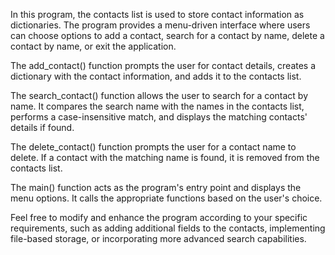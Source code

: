 In this program, the contacts list is used to store contact information as dictionaries. The program provides a menu-driven interface where users can choose options to add a contact, search for a contact by name, delete a contact by name, or exit the application.

The add_contact() function prompts the user for contact details, creates a dictionary with the contact information, and adds it to the contacts list.

The search_contact() function allows the user to search for a contact by name. It compares the search name with the names in the contacts list, performs a case-insensitive match, and displays the matching contacts' details if found.

The delete_contact() function prompts the user for a contact name to delete. If a contact with the matching name is found, it is removed from the contacts list.

The main() function acts as the program's entry point and displays the menu options. It calls the appropriate functions based on the user's choice.

Feel free to modify and enhance the program according to your specific requirements, such as adding additional fields to the contacts, implementing file-based storage, or incorporating more advanced search capabilities.


